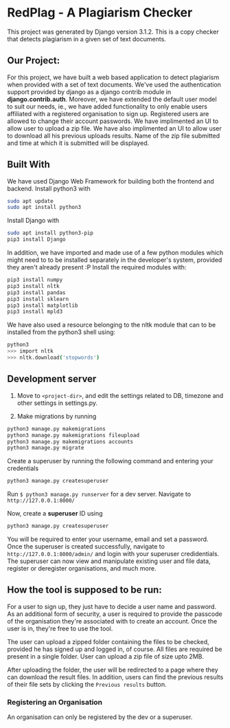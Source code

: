 # RedPlag - A Plagiarism Checker

This project was generated by Django version 3.1.2. This is a copy checker that detects plagiarism in a given set of text documents.

## Our Project:
For this project, we have built a web based application to detect plagiarism when provided with a set of text documents. We've used the authentication support provided by django as a django contrib module in __django.contrib.auth__. Moreover, we have extended the default user model to suit our needs, ie., we have added functionality to only enable users affiliated with a registered organisation to sign up. Registered users are allowed to change their account passwords. We have implimented an UI to allow user to upload a zip file. We have also implimented an UI to allow user to download all his previous uploads results. Name of the zip file submitted and time at which it is submitted will be displayed.

## Built With
We have used Django Web Framework for building both the frontend and backend.
Install python3 with
```sh
sudo apt update
sudo apt install python3
```
Install Django with
```sh
sudo apt install python3-pip
pip3 install Django
```
In addition, we have imported and made use of a few python modules which might need to to be installed separately in the developer's system, provided they aren't already present :P
Install the required modules with:
```sh
pip3 install numpy
pip3 install nltk
pip3 install pandas
pip3 install sklearn
pip3 install matplotlib
pip3 install mpld3
```
We have also used a resource belonging to the nltk module that can to be installed from the python3 shell using:
```sh
python3
>>> import nltk
>>> nltk.download('stopwords')
```

## Development server
1. Move to ```<project-dir>```, and edit the settings related to DB, timezone and other settings in settings.py.

2. Make migrations by running 
```sh
python3 manage.py makemigrations
python3 manage.py makemigrations fileupload
python3 manage.py makemigrations accounts 
python3 manage.py migrate
```

Create a superuser by running the following command and entering your credentials
```sh
python3 manage.py createsuperuser
```

Run ```$ python3 manage.py runserver``` for a dev server. Navigate to ```http://127.0.0.1:8000/```

Now, create a **superuser** ID using
```sh
python3 manage.py createsuperuser
```
You will be required to enter your username, email and set a password. Once the superuser is created successfully, navigate to ```http://127.0.0.1:8000/admin/``` and login with your superuser credidentials. The superuser can now view and manipulate existing user and file data, register or deregister organisations, and much more.


## How the tool is supposed to be run:

For a user to sign up, they just have to decide a user name and password. As an additional form of security, a user is required to provide the passcode of the organisation they're associated with to create an account.
Once the user is in, they're free to use the tool.

The user can upload a zipped folder containing the files to be checked, provided he has signed up and logged in, of course. All files are required be present in a single folder. User can upload a zip file of size upto 2MB. 

After uploading the folder, the user will be redirected to a page where they can download the result files. In addition, users can find the previous results of their file sets by clicking the ```Previous results``` button. 

### Registering an Organisation 
An organisation can only be registered by the dev or a superuser. 



